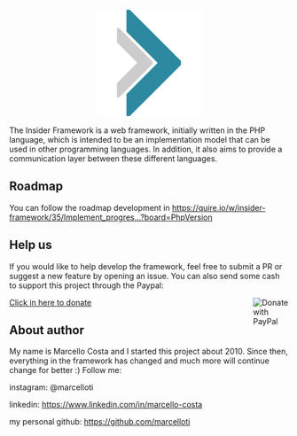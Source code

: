 <p align="center">
  <img src="https://github.com/InsiderTI/InsiderFramework/blob/0.2.1-rc2/web/android-chrome-192x192.png?raw=true">
</p>

The Insider Framework is a web framework, initially written in the PHP language, which is intended to be an implementation model that can be used in other programming languages. In addition, it also aims to provide a communication layer between these different languages.

## Roadmap

You can follow the roadmap development in
https://quire.io/w/insider-framework/35/Implement_progres...?board=PhpVersion

## Help us

If you would like to help develop the framework, feel free to submit a PR or suggest a new feature by opening an issue.
You can also send some cash to support this project through the Paypal:

<a href="https://www.paypal.com/cgi-bin/webscr?cmd=_donations&business=contato%40insiderti.com.br&currency_code=USD&source=url">
  <img style='display:inline;float:right;' src="https://avatars1.githubusercontent.com/u/476675?s=200&v=4" alt="Donate with PayPal" width="64px" />
  <span>Click in here to donate</span>
</a>

## About author

My name is Marcello Costa and I started this project about 2010. Since then, everything in the framework has changed and much more will continue change for better :)
Follow me:

instagram: @marcelloti

linkedin: https://www.linkedin.com/in/marcello-costa

my personal github: https://github.com/marcelloti
